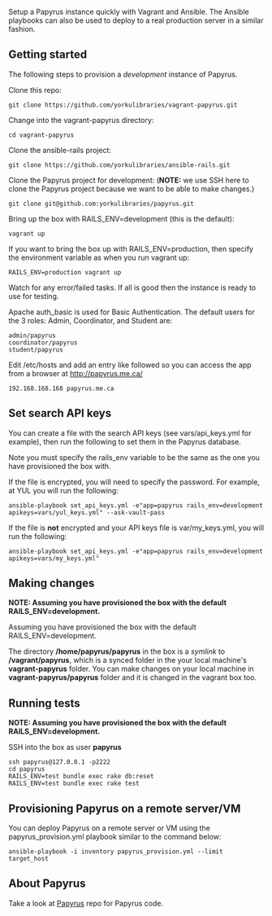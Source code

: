 Setup a Papyrus instance quickly with Vagrant and Ansible. The Ansible playbooks can also be used to deploy to a real production server in a similar fashion.


## Getting started

The following steps to provision a *development* instance of Papyrus.  

Clone this repo:
```
git clone https://github.com/yorkulibraries/vagrant-papyrus.git
```

Change into the vagrant-papyrus directory:
```
cd vagrant-papyrus
```

Clone the ansible-rails project:
```
git clone https://github.com/yorkulibraries/ansible-rails.git
```

Clone the Papyrus project for development: (**NOTE:** we use SSH here to clone the Papyrus project because we want to be able to make changes.)
```
git clone git@github.com:yorkulibraries/papyrus.git
```

Bring up the box with RAILS_ENV=development (this is the default):

```
vagrant up
```

If you want to bring the box up with RAILS_ENV=production, then specify the environment variable as when you run vagrant up:

```
RAILS_ENV=production vagrant up
```

Watch for any error/failed tasks. If all is good then the instance is ready to use for testing.

Apache auth_basic is used for Basic Authentication. The default users for the 3 roles: Admin, Coordinator, and Student are:

```
admin/papyrus
coordinator/papyrus
student/papyrus
```

Edit /etc/hosts and add an entry like followed so you can access the app from a browser at http://papyrus.me.ca/

```
192.168.168.168 papyrus.me.ca
```

## Set search API keys

You can create a file with the search API keys (see vars/api_keys.yml for example), then run the following to set them in the Papyrus database.

Note you must specify the rails_env variable to be the same as the one you have provisioned the box with.

If the file is encrypted, you will need to specify the password. For example, at YUL you will run the following:

```
ansible-playbook set_api_keys.yml -e"app=papyrus rails_env=development apikeys=vars/yul_keys.yml" --ask-vault-pass
```

If the file is **not** encrypted and your API keys file is var/my_keys.yml, you will run the following:

```
ansible-playbook set_api_keys.yml -e"app=papyrus rails_env=development apikeys=vars/my_keys.yml"
```

## Making changes

**NOTE: Assuming you have provisioned the box with the default RAILS_ENV=development.**

Assuming you have provisioned the box with the default RAILS_ENV=development.

The directory **/home/papyrus/papyrus** in the box is a *symlink* to **/vagrant/papyrus**, which is a synced folder in the your local machine's **vagrant-papyrus** folder.
You can make changes on your local machine in **vagrant-papyrus/papyrus** folder and it is changed in the vagrant box too. 

## Running tests

**NOTE: Assuming you have provisioned the box with the default RAILS_ENV=development.**

SSH into the box as user **papyrus**
```
ssh papyrus@127.0.0.1 -p2222
cd papyrus
RAILS_ENV=test bundle exec rake db:reset
RAILS_ENV=test bundle exec rake test
```

## Provisioning Papyrus on a remote server/VM

You can deploy Papyrus on a remote server or VM using the papyrus_provision.yml playbook similar to the command below:

```
ansible-playbook -i inventory papyrus_provision.yml --limit target_host
```


## About Papyrus
Take a look at [Papyrus](https://github.com/yorkulibraries/papyrus) repo for Papyrus code.
